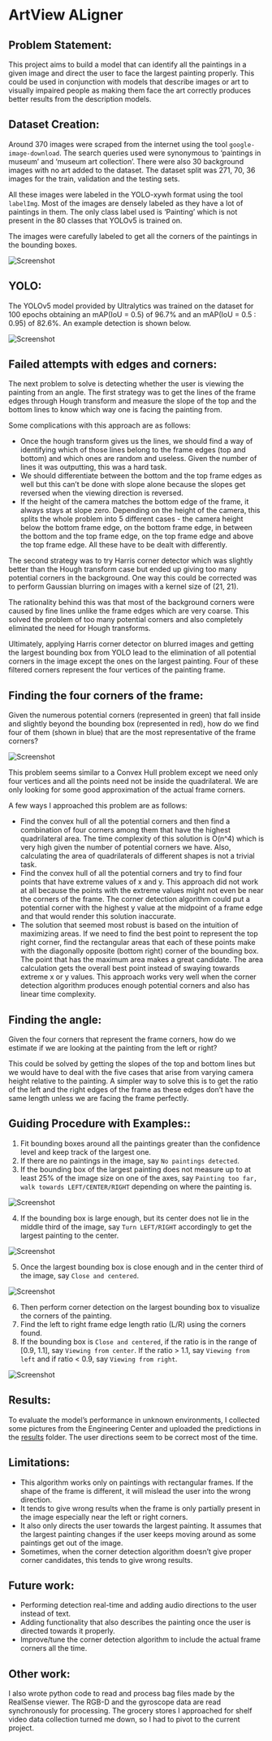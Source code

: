 # ArtView ALigner
## Problem Statement:
This project aims to build a model that can identify all the paintings in a given image and direct the user to face the largest painting properly. This could be used in conjunction with models that describe images or art to visually impaired people as making them face the art correctly produces better results from the description models.

## Dataset Creation:
Around 370 images were scraped from the internet using the tool `google-image-download`. The search queries used were synonymous to ‘paintings in museum’ and ‘museum art collection’. There were also 30 background images with no art added to the dataset. The dataset split was 271, 70, 36 images for the train, validation and the testing sets.

All these images were labeled in the YOLO-xywh format using the tool `labelImg`. Most of the images are densely labeled as they have a lot of paintings in them. The only class label used is ‘Painting’ which is not present in the 80 classes that YOLOv5 is trained on. 

The images were carefully labeled to get all the corners of the paintings in the bounding boxes.

![Screenshot](./report_images/labeling.png)

## YOLO:
The YOLOv5 model provided by Ultralytics was trained on the dataset for 100 epochs obtaining an mAP(IoU = 0.5) of 96.7% and an mAP(IoU = 0.5 : 0.95) of 82.6%. An example detection is shown below.

![Screenshot](./report_images/BB.jpg)

## Failed attempts with edges and corners:
The next problem to solve is detecting whether the user is viewing the painting from an angle. The first strategy was to get the lines of the frame edges through Hough transform and measure the slope of the top and the bottom lines to know which way one is facing the painting from.

Some complications with this approach are as follows:
- Once the hough transform gives us the lines, we should find a way of identifying which of those lines belong to the frame edges (top and bottom) and which ones are random and useless. Given the number of lines it was outputting, this was a hard task.
- We should differentiate between the bottom and the top frame edges as well but this can’t be done with slope alone because the slopes get reversed when the viewing direction is reversed.
- If the height of the camera matches the bottom edge of the frame, it always stays at slope zero. Depending on the height of the camera, this splits the whole problem into 5 different cases - the camera height below the bottom frame edge, on the bottom frame edge, in between the bottom and the top frame edge, on the top frame edge and above the top frame edge. All these have to be dealt with differently.

The second strategy was to try Harris corner detector which was slightly better than the Hough transform case but ended up giving too many potential corners in the background. One way this could be corrected was to perform Gaussian blurring on images with a kernel size of (21, 21). 

The rationality behind this was that most of the background corners were caused by fine lines unlike the frame edges which are very coarse. This solved the problem of too many potential corners and also completely eliminated the need for Hough transforms.

Ultimately, applying Harris corner detector on blurred images and getting the largest bounding box from YOLO lead to the elimination of all potential corners in the image except the ones on the largest painting. Four of these filtered corners represent the four vertices of the painting frame.

## Finding the four corners of the frame:
Given the numerous potential corners (represented in green) that fall inside and slightly beyond the bounding box (represented in red), how do we find four of them (shown in blue) that are the most representative of the frame corners? 

![Screenshot](./report_images/corners.jpg)

This problem seems similar to a Convex Hull problem except we need only four vertices and all the points need not be inside the quadrilateral. We are only looking for some good approximation of the actual frame corners.

A few ways I approached this problem are as follows:
- Find the convex hull of all the potential corners and then find a combination of four corners among them that have the highest quadrilateral area. The time complexity of this solution is O(n^4) which is very high given the number of potential corners we have. Also, calculating the area of quadrilaterals of different shapes is not a trivial task.
- Find the convex hull of all the potential corners and try to find four points that have extreme values of x and y. This approach did not work at all because the points with the extreme values might not even be near the corners of the frame. The corner detection algorithm could put a potential corner with the highest y value at the midpoint of a frame edge and that would render this solution inaccurate.
- The solution that seemed most robust is based on the intuition of maximizing areas. If we need to find the best point to represent the top right corner, find the rectangular areas that each of these points make with the diagonally opposite (bottom right) corner of the bounding box. The point that has the maximum area makes a great candidate. The area calculation gets the overall best point instead of swaying towards extreme x or y values. This approach works very well when the corner detection algorithm produces enough potential corners and also has linear time complexity.

## Finding the angle:
Given the four corners that represent the frame corners, how do we estimate if we are looking at the painting from the left or right?

This could be solved by getting the slopes of the top and bottom lines but we would have to deal with the five cases that arise from varying camera height relative to the painting. A simpler way to solve this is to get the ratio of the left and 	the right edges of the frame as these edges don’t have the same length unless we are facing the frame perfectly.

## Guiding Procedure with Examples::
1. Fit bounding boxes around all the paintings greater than the confidence level and keep track of the largest one.
2. If there are no paintings in the image, say `No paintings detected`.
3. If the bounding box of the largest painting does not measure up to at least 25% of the image size on one of the axes, say `Painting too far, walk towards LEFT/CENTER/RIGHT` depending on where the painting is.

  ![Screenshot](./report_images/too_far.jpg)

4. If the bounding box is large enough, but its center does not lie in the middle third of the image, say `Turn LEFT/RIGHT` accordingly to get the largest painting to the center.

  ![Screenshot](./report_images/turn_right.jpg)

5. Once the largest bounding box is close enough and in the center third of the image, say `Close and centered`.

  ![Screenshot](./report_images/closecenter.jpg)

6. Then perform corner detection on the largest bounding box to visualize the corners of the painting.
7. Find the left to right frame edge length ratio (L/R) using the corners found.
8. If the bounding box is `Close and centered`, if the ratio is in the range of [0.9, 1.1], say `Viewing from center`. If the ratio > 1.1, say `Viewing from left` and if ratio < 0.9, say `Viewing from right`.

  ![Screenshot](./report_images/view_left.jpg)

## Results:
To evaluate the model’s performance in unknown environments, I collected some pictures from the Engineering Center and uploaded the predictions in the [results](./results) folder. The user directions seem to be correct most of the time.

## Limitations:
- This algorithm works only on paintings with rectangular frames. If the shape of the frame is different, it will mislead the user into the wrong direction.
- It tends to give wrong results when the frame is only partially present in the image especially near the left or right corners.
- It also only directs the user towards the largest painting. It assumes that the largest painting changes if the user keeps moving around as some paintings get out of the image.
- Sometimes, when the corner detection algorithm doesn’t give proper corner candidates, this tends to give wrong results.

## Future work:
- Performing detection real-time and adding audio directions to the user instead of text.
- Adding functionality that also describes the painting once the user is directed towards it properly.
- Improve/tune the corner detection algorithm to include the actual frame corners all the time.

## Other work:
I also wrote python code to read and process bag files made by the RealSense viewer. The RGB-D and the gyroscope data are read synchronously for processing. The grocery stores I approached for shelf video data collection turned me down, so I had to pivot to the current project.
